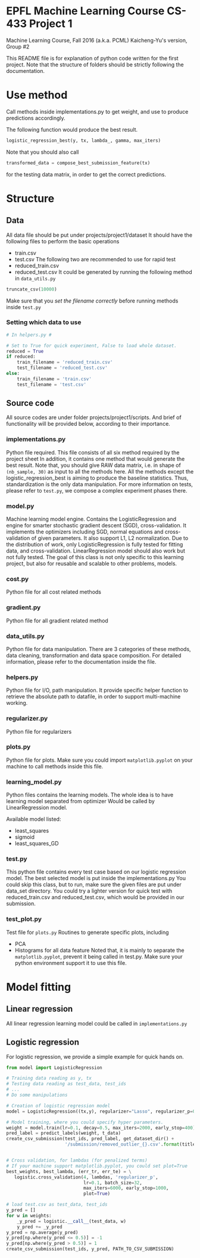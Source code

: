 # EPFL Machine Learning Course CS-433 Project 1 
Machine Learning Course, Fall 2016 (a.k.a. PCML)
Kaicheng-Yu's version, Group #2

This README file is for explanation of python code written for the
first project. Note that the structure of folders should be strictly 
following the documentation.

# Use method
Call methods inside implementations.py to get weight, and use to produce 
predictions accordingly.

The following function would produce the best result.
```python
logistic_regression_best(y, tx, lambda_, gamma, max_iters)
```
Note that you should also call 
```python
transformed_data = compose_best_submission_feature(tx)
```
for the testing data matrix, in order to get the correct predictions.

# Structure

## Data
All data file should be put under projects/project1/dataset
It should have the following files to perform the basic operations
* train.csv
* test.csv
The following two are recommended to use for rapid test
* reduced_train.csv
* reduced_test.csv
It could be generated by running the following method in `data_utils.py`
```python
truncate_csv(10000)
```
Make sure that you _set the filename correctly_ before running methods 
 inside `test.py`
### Setting which data to use
```python
# In helpers.py #

# Set to True for quick experiment, False to load whole dataset.
reduced = True
if reduced:
    train_filename = 'reduced_train.csv'
    test_filename = 'reduced_test.csv'
else:
    train_filename = 'train.csv'
    test_filename = 'test.csv'
```
## Source code
All source codes are under folder projects/project1/scripts. And brief 
of functionality will be provided below, according to their importance.

### implementations.py
Python file required.
This file consists of all six method required by the project sheet
In addition, it contains one method that would generate the best result.
Note that, you should give RAW data matrix, i.e. in shape of `(nb_sample, 30)` as 
input to all the methods here.
All the methods except the logistic_regression_best is aiming to produce the baseline
statistics. Thus, standardization is the only data manipulation.
For more information on tests, please refer to `test.py`, we compose a complex experiment 
phases there.

### model.py
Machine learning model engine.
Contains the LogisticRegression and engine for smarter stochastic gradient descent (SGD),
cross-validation. It implements the optimizers including SGD, normal equations and 
cross-validation of given parameters. It also support L1, L2 normalization.
Due to the distribution of work, only LogisticRegression is fully tested for
fitting data, and cross-validation.
LinearRegression model should also work but not fully tested.
The goal of this class is not only specific to this learning project, but also for reusable and scalable
to other problems, models.

### cost.py
Python file for all cost related methods

### gradient.py
Python file for all gradient related method

### data_utils.py
Python file for data manipulation. 
There are 3 categories of these methods, data cleaning, transformation and
data space composition. For detailed information, please refer to the documentation
inside the file.

### helpers.py
Python file for I/O, path manipulation. 
It provide specific helper function to retrieve the absolute path
to datafile, in order to support multi-machine working.

### regularizer.py
Python file for regularizers

### plots.py
Python file for plots. Make sure you could import `matplotlib.pyplot`
on your machine to call methods inside this file.

### learning_model.py
Python files contains the learning models.
The whole idea is to have learning model separated from optimizer
Would be called by LinearRegression model.

Available model listed:
* least_squares
* sigmoid
* least_squares_GD

### test.py
This python file contains every test case based on our logistic
regression model.
The best selected model is put inside the implementations.py
You could skip this class, but to run, make sure the given files are put 
under data_set directory.
You could try a lighter version for quick test with reduced_train.csv and 
reduced_test.csv, which would be provided in our submission.

### test_plot.py
Test file for `plots.py` Routines to generate specific plots, including
- PCA
- Histograms for all data feature
Noted that, it is mainly to separate the `matplotlib.pyplot`,
prevent it being called in test.py.
Make sure your python environment support it to use this file.

# Model fitting
## Linear regression
All linear regression learning model could be called in `implementations.py`
## Logistic regression
For logistic regression, we provide a simple example for quick hands on.
```python
from model import LogisticRegression

# Training data reading as y, tx
# Testing data reading as test_data, test_ids
# ...
# Do some manipulations

# Creation of logistic regression model
model = LogisticRegression((tx,y), regularizer="Lasso", regularizer_p=0.1)

# Model training, where you could specify hyper parameters.
weight = model.train(lr=0.1, decay=0.5, max_iters=2000, early_stop=400)
pred_label = predict_labels(weight, t_data)
create_csv_submission(test_ids, pred_label, get_dataset_dir() +
                      '/submission/removed_outlier_{}.csv'.format(title))


# Cross validation, for lambdas (for penalized terms)
# If your machine support matplotlib.pyplot, you could set plot=True
best_weights, best_lambda, (err_tr, err_te) = \
   logistic.cross_validation(4, lambdas, 'regularizer_p',
                             lr=0.1, batch_size=32,
                             max_iters=6000, early_stop=1000,
                             plot=True)

# load test.csv as test_data, test_ids
y_pred = []
for w in weights:
    _y_pred = logistic.__call__(test_data, w)
    y_pred += _y_pred
y_pred = np.average(y_pred)
y_pred[np.where(y_pred <= 0.5)] = -1
y_pred[np.where(y_pred > 0.5)] = 1
create_csv_submission(test_ids, y_pred, PATH_TO_CSV_SUBMISSION)
```




